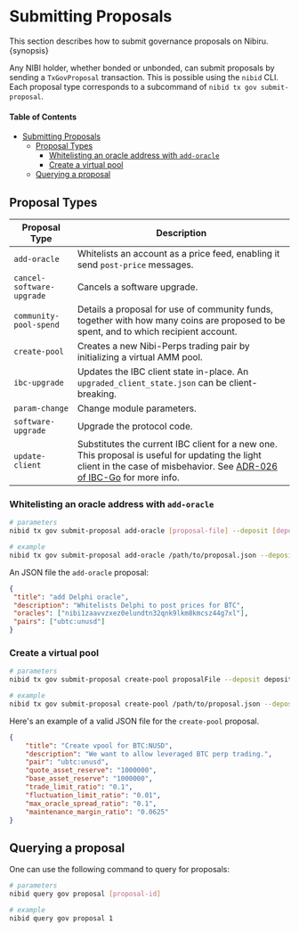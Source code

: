 # Submitting Proposals
<!-- omit in toc -->

This section describes how to submit governance proposals on Nibiru. {synopsis}

Any NIBI holder, whether bonded or unbonded, can submit proposals by sending a `TxGovProposal` transaction. This is possible using the `nibid` CLI. Each proposal type corresponds to a subcommand of `nibid tx gov submit-proposal`.

#### Table of Contents
- [Submitting Proposals](#submitting-proposals)
  - [Proposal Types](#proposal-types)
    - [Whitelisting an oracle address with `add-oracle`](#whitelisting-an-oracle-address-with-add-oracle)
    - [Create a virtual pool](#create-a-virtual-pool)
  - [Querying a proposal](#querying-a-proposal)

## Proposal Types

| Proposal Type             | Description                                                                                                                                                                                                                                                          |
| ------------------------- | -------------------------------------------------------------------------------------------------------------------------------------------------------------------------------------------------------------------------------------------------------------------- |
| `add-oracle`              | Whitelists an account as a price feed, enabling it send `post-price` messages.                                                                                                                                                                                       |
| `cancel-software-upgrade` | Cancels a software upgrade.                                                                                                                                                                                                                                          |
| `community-pool-spend`    | Details a proposal for use of community funds, together with how many coins are proposed to be spent, and to which recipient account.                                                                                                                                |
| `create-pool`             | Creates a new Nibi-Perps trading pair by initializing a virtual AMM pool.                                                                                                                                                                                            |
| `ibc-upgrade`             | Updates the IBC client state in-place. An `upgraded_client_state.json` can be client-breaking.                                                                                                                                                                       |
| `param-change`            | Change module parameters.                                                                                                                                                                                                                                            |
| `software-upgrade`        | Upgrade the protocol code.                                                                                                                                                                                                                                           |
| `update-client`           | Substitutes the current IBC client for a new one. This proposal is useful for updating the light client in the case of misbehavior. See [ADR-026 of IBC-Go](https://ibc.cosmos.network/main/architecture/adr-026-ibc-client-recovery-mechanisms.html) for more info. |


### Whitelisting an oracle address with `add-oracle`

```bash
# parameters
nibid tx gov submit-proposal add-oracle [proposal-file] --deposit [deposit] [flags]

# example
nibid tx gov submit-proposal add-oracle /path/to/proposal.json --deposit 1000unibi --from validator
```

An JSON file the `add-oracle` proposal:

```json
{
 "title": "add Delphi oracle",
 "description": "Whitelists Delphi to post prices for BTC",
 "oracles": ["nibi1zaavvzxez0elundtn32qnk9lkm8kmcsz44g7xl"],
 "pairs": ["ubtc:unusd"]
}
```

### Create a virtual pool

```bash
# parameters
nibid tx gov submit-proposal create-pool proposalFile --deposit deposit [flags]

# example
nibid tx gov submit-proposal create-pool /path/to/proposal.json --deposit 1000unibi --from validator
```

Here's an example of a valid JSON file for the `create-pool` proposal.

```json
{
    "title": "Create vpool for BTC:NUSD",
    "description": "We want to allow leveraged BTC perp trading.",
    "pair": "ubtc:unusd",
    "quote_asset_reserve": "1000000",
    "base_asset_reserve": "1000000",
    "trade_limit_ratio": "0.1",
    "fluctuation_limit_ratio": "0.01",
    "max_oracle_spread_ratio": "0.1",
    "maintenance_margin_ratio": "0.0625"
}
```

## Querying a proposal

One can use the following command to query for proposals:

```bash
# parameters
nibid query gov proposal [proposal-id]

# example
nibid query gov proposal 1
```
